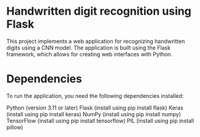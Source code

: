# Handwritten digit recognition using Flask

This project implements a web application for recognizing handwritten digits using a CNN model. The application is built using the Flask framework, which allows for creating web interfaces with Python.

# Dependencies
To run the application, you need the following dependencies installed:

Python (version 3.11 or later)
Flask (install using pip install flask)
Keras (install using pip install keras)
NumPy (install using pip install numpy)
TensorFlow (install using pip install tensorflow)
PIL (install using pip install pillow)
